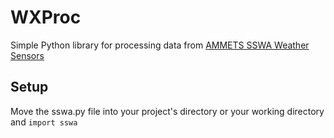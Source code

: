 # WXProc
Simple Python library for processing data from [AMMETS SSWA Weather Sensors](https://github.com/aidanbxyz/WXLogs)

## Setup
Move the sswa.py file into your project's directory or your working directory and `import sswa`
